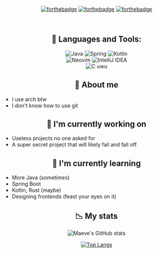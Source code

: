 <div align="center">

[![forthebadge](https://forthebadge.com/images/badges/fuck-it-ship-it.svg)]()
[![forthebadge](https://i.imgur.com/4Wt7z6m.png)](https://bigrat.monster)
[![forthebadge](https://forthebadge.com/images/badges/0-percent-optimized.svg)]((https://bigrat.monster))

<br>

## 🧰 Languages and Tools:

![Java](https://img.shields.io/badge/java-%23ED8B00.svg?style=for-the-badge&logo=java&logoColor=white)
![Spring](https://img.shields.io/badge/spring-%236DB33F.svg?style=for-the-badge&logo=spring&logoColor=white)
![Kotlin](https://img.shields.io/badge/kotlin-%230095D5.svg?style=for-the-badge&logo=kotlin&logoColor=white)
<br>
![Neovim](https://img.shields.io/badge/NeoVim-%2357A143.svg?&style=for-the-badge&logo=neovim&logoColor=white)
![IntelliJ IDEA](https://img.shields.io/badge/IntelliJIDEA-000000.svg?style=for-the-badge&logo=intellij-idea&logoColor=white)
<br>
![C uwu](https://cdn.discordapp.com/emojis/869893194756800512.webp?size=96&quality=lossless)
</div>

<div align="center">
  
## 🚎 About me
  
</div>

- I use arch btw
- I don't know how to use git 

<div align="center">
  
## 🌃 I'm currently working on
  
</div>


- Useless projects no one asked for
- A super secret project that will likely fail and fall off 

<div align = "center">
  
## 🌱 I'm currently learning
  
</div>

- More Java (sometimes)
- Spring Boot
- Kotlin, Rust (maybe)
- Designing frontends (feast your eyes on it)

<div align="center">

## 📉 My stats

![Maeve's GitHub stats](https://github-readme-stats.vercel.app/api?username=MaeveS2&show_icons=true&theme=tokyonight)
  
[![Top Langs](https://github-readme-stats.vercel.app/api/top-langs/?username=MaeveS2&layout=compact&theme=tokyonight)](https://github.com/anuraghazra/github-readme-stats)
